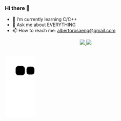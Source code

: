 ### Hi there 👋


- 🌱 I’m currently learning C/C++
- 💬 Ask me about EVERYTHING
- 📫 How to reach me: albertorosaeng@gmail.com
      
<div align="center">
  <a href="https://github.com/DarkGuerreiro">
  <img height="180em" src="https://github-readme-stats.vercel.app/api?username=DarkGuerreiro&show_icons=true&theme=dracula&include_all_commits=true&count_private=true"/>
  <img height="180em" src="https://github-readme-stats.vercel.app/api/top-langs/?username=DarkGuerreiro&layout=compact&langs_count=7&theme=dracula"/>
</div>
  
  ##
 
  ![Snake animation](https://github.com/DarkGuerreiro/DarkGuerreiro/blob/output/github-contribution-grid-snake.svg)
 
</div>
